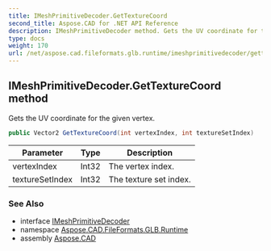```yaml
---
title: IMeshPrimitiveDecoder.GetTextureCoord
second_title: Aspose.CAD for .NET API Reference
description: IMeshPrimitiveDecoder method. Gets the UV coordinate for the given vertex
type: docs
weight: 170
url: /net/aspose.cad.fileformats.glb.runtime/imeshprimitivedecoder/gettexturecoord/
---
```

## IMeshPrimitiveDecoder.GetTextureCoord method

Gets the UV coordinate for the given vertex.

```csharp
public Vector2 GetTextureCoord(int vertexIndex, int textureSetIndex)
```

| Parameter | Type | Description |
| --- | --- | --- |
| vertexIndex | Int32 | The vertex index. |
| textureSetIndex | Int32 | The texture set index. |

### See Also

* interface [IMeshPrimitiveDecoder](../)
* namespace [Aspose.CAD.FileFormats.GLB.Runtime](../../imeshprimitivedecoder/)
* assembly [Aspose.CAD](../../../)


